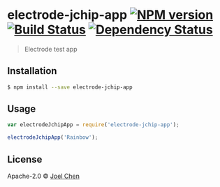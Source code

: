# electrode-jchip-app [![NPM version][npm-image]][npm-url] [![Build Status][travis-image]][travis-url] [![Dependency Status][daviddm-image]][daviddm-url]
> Electrode test app

## Installation

```sh
$ npm install --save electrode-jchip-app
```

## Usage

```js
var electrodeJchipApp = require('electrode-jchip-app');

electrodeJchipApp('Rainbow');
```
## License

Apache-2.0 © [Joel Chen]()


[npm-image]: https://badge.fury.io/js/electrode-jchip-app.svg
[npm-url]: https://npmjs.org/package/electrode-jchip-app
[travis-image]: https://travis-ci.org/jchip/electrode-jchip-app.svg?branch=master
[travis-url]: https://travis-ci.org/jchip/electrode-jchip-app
[daviddm-image]: https://david-dm.org/jchip/electrode-jchip-app.svg?theme=shields.io
[daviddm-url]: https://david-dm.org/jchip/electrode-jchip-app
